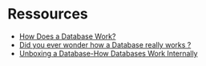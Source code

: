 # Ressources

- [How Does a Database Work?](https://cstack.github.io/db_tutorial/)
- [Did you ever wonder how a Database really works ?](https://nightborn.be/blog/database-development)
- [Unboxing a Database-How Databases Work Internally](https://dev.to/gbengelebs/unboxing-a-database-how-databases-work-internally-155h)
